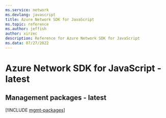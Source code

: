 ```yaml
---
ms.service: network
ms.devlang: javascript
title: Azure Network SDK for JavaScript
ms.topic: reference
ms.author: jeffish
author: xirzec
description: Reference for Azure Network SDK for JavaScript
ms.data: 07/27/2022
---
```

# Azure Network SDK for JavaScript - latest

## Management packages - latest
[!INCLUDE [mgmt-packages](network-mgmt-index.md)]